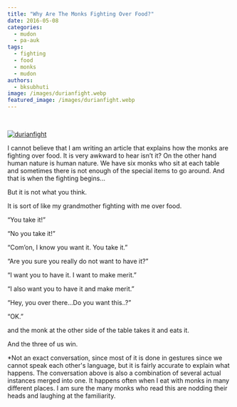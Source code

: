 ```yaml
---
title: "Why Are The Monks Fighting Over Food?"
date: 2016-05-08
categories: 
  - mudon
  - pa-auk
tags: 
  - fighting
  - food
  - monks
  - mudon
authors: 
  - bksubhuti
image: /images/durianfight.webp
featured_image: /images/durianfight.webp
---
```


 

[![durianfight](/images/durianfight.webp)](/images/2016/05/durianfight.webp)

I cannot believe that I am writing an article that explains how the monks are fighting over food. It is very awkward to hear isn’t it? On the other hand human nature is human nature. We have six monks who sit at each table and sometimes there is not enough of the special items to go around. And that is when the fighting begins...

But it is not what you think.

It is sort of like my grandmother fighting with me over food.

“You take it!”

“No you take it!”

“Com’on, I know you want it. You take it.”

“Are you sure you really do not want to have it?”

“I want you to have it. I want to make merit.”

“I also want you to have it and make merit.”

“Hey, you over there...Do you want this..?”

“OK.”

and the monk at the other side of the table takes it and eats it.

And the three of us win.

\*Not an exact conversation, since most of it is done in gestures since we cannot speak each other's language, but it is fairly accurate to explain what happens. The conversation above is also a combination of several actual instances merged into one. It happens often when I eat with monks in many different places. I am sure the many monks who read this are nodding their heads and laughing at the familiarity.